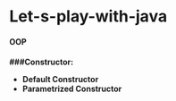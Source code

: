 # Let-s-play-with-java


<h4>OOP<h4>
  
  
###Constructor:
  
- Default Constructor
- Parametrized Constructor

